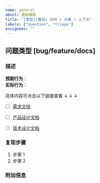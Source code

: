 ```yaml
---
name: general
about: 通用模板
title: "[类型][模块] 动作 + 对象 + 上下文"
labels: ["question", "triage"]
assignees: ""
---
```

## 问题类型 [bug/feature/docs]  
<!-- 可选标签：`bug`, `feature`, `docs`, `refactor` -->

### 描述  
<!-- 清晰说明问题或需求 -->  
**预期行为**：  
**实际行为**：  

具体内容可点击以下链接查看 ↓ ↓ ↓
   
- [ ] [需求文档](<!-- 需求文档的链接 -->)

- [ ] [产品设计文档](<!-- 产品设计文档的链接 -->)

- [ ] [技术设计文档](<!-- 技术设计文档的链接 -->)

### 复现步骤  
1. 步骤 1  
2. 步骤 2   

### 附加信息  
<!-- 截图等 -->  
